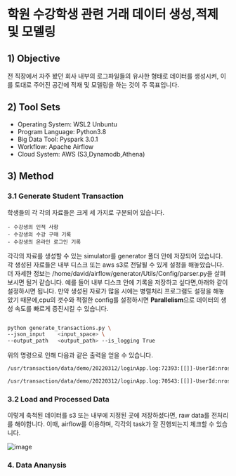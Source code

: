 # 학원 수강학생 관련 거래 데이터 생성,적제 및 모델링 

## 1) Objective

전 직장에서 자주 봤던 회사 내부의 로그파일들의 유사한 형태로 데이터를 생성시켜, 이를 토대로 주어진 공간에 적재 및 모델링을 하는 것이 주 목표입니다.

## 2) Tool Sets

- Operating System: WSL2 Unbuntu 
- Program Language: Python3.8
- Big Data Tool: Pyspark 3.0.1
- Workflow: Apache Airflow
- Cloud System: AWS (S3,Dynamodb,Athena)


## 3) Method

### 3.1 Generate Student Transaction

학생들의 각 각의 자료들은 크게 세 가지로 구분되어 있습니다.

    - 수강생의 인적 사항     
    - 수강생의 수강 구매 기록 
    - 수강생의 온라인 로그인 기록
    
  각각의 자료를 생성할 수 있는 simulator를 generator 폴더 안에 저장되어 있습니다. 각 생성된 자료들은 내부 디스크 또는 aws s3로 전달될 수 있게 설정을
  해놓았습니다. 더 자세한 정보는 /home/david/airflow/generator/Utils/Config/parser.py을 살펴보시면 될거 같습니다. 예를 들어 내부 디스크 안에 
  기록을 저장하고 싶다면,아래와 같이 설정하시면 됩니다. 만약 생성된 자료가 많을 시에는 병렬처리 프로그램도 설정을 해놓았기 때문에,cpu의 갯수와 적절한
  config를 설정하시면 <b>Parallelism</b>으로 데이터의 생성 속도를 빠르게 증진시킬 수 있습니다. 
  
  ```sh

  python generate_transactions.py \
--json_input    <input_space> \
--output_path   <output_path> --is_logging True
  ```
 위의 명령으로 인해 다음과 같은 출력을 얻을 수 있습니다. 
 
  ```txt
  /usr/transaction/data/demo/20220312/loginApp.log:72393:[[]]-UserId:nross=Action:add_cart SUCCESS ShortSession:e57b8710 LongSession:91b3d5bb2b31 [loginApp] VisangEduDuo transaction:[product_code:ckrkr05,amtmt06,amount:675000,time_stamp:2022-01-24:04:33]-URL:https://www.visangstudy.com?utm_source=htts://www.facebook.com&utm_medium=banner&utm_campaign=monthly_promotion&utm_term=논술 Path:/search_list?search_=mt03-m1-fundamental

/usr/transaction/data/demo/20220312/loginApp.log:70543:[[]]-UserId:nross=Action:add_cart SUCCESS ShortSession:6228dd42 LongSession:a9719df6e03f [loginApp] VisangEduDuo transaction:[product_code:benen01,amtmt02,amount:359000,time_stamp:2022-01-22:19:44]-URL:https://www.visangstudy.com?utm_source=https://www.twitter.com&utm_medium=cpc&utm_campaign=semeter_start_sale&utm_term=모의 고사 준비 Path:/search_list?search_=sc02-m1-intermediate
```
  
  ### 3.2 Load and Processed Data 
  
 이렇게 축척된 데이터를 s3 또는 내부에 지정된 곳에 저장하셨다면, raw data를 전처리를 해야합니다. 이때, airflow를 이용하며, 각각의 task가 잘 진행되는지
 체크할 수 있습니다. 
 
 ![image](https://user-images.githubusercontent.com/53164959/158401328-3a56c52d-b24d-4e65-be74-36f4a2982e5c.png)
 
 
 
 ### 4. Data Ananysis 

  

  
  
 
